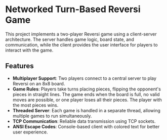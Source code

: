 # Networked Turn-Based Reversi Game

This project implements a two-player Reversi game using a client-server architecture. The server handles game logic, board state, and communication, while the client provides the user interface for players to interact with the game.

## Features

- **Multiplayer Support**: Two players connect to a central server to play Reversi on an 8x8 board.
- **Game Rules**: Players take turns placing pieces, flipping the opponent's pieces in straight lines. The game ends when the board is full, no valid moves are possible, or one player loses all their pieces. The player with the most pieces wins.
- **Threaded Server**: Each game is handled in a separate thread, allowing multiple games to run simultaneously.
- **TCP Communication**: Reliable data transmission using TCP sockets.
- **ANSI Escape Codes**: Console-based client with colored text for better user experience.
